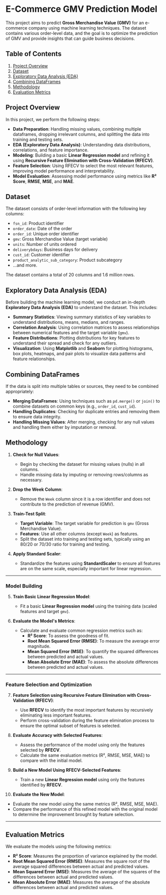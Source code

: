 # E-Commerce GMV Prediction Model

This project aims to predict **Gross Merchandise Value (GMV)** for an e-commerce company using machine learning techniques. The dataset contains various order-level data, and the goal is to optimize the prediction of GMV and provide insights that can guide business decisions.

## Table of Contents

1. [Project Overview](#project-overview)
2. [Dataset](#dataset)
3. [Exploratory Data Analysis (EDA)](#exploratory-data-analysis-eda)
4. [Combining DataFrames](#combining-dataframes)
5. [Methodology](#methodology)
6. [Evaluation Metrics](#evaluation-metrics)


## Project Overview

In this project, we perform the following steps:

- **Data Preparation**: Handling missing values, combining multiple dataframes, dropping irrelevant columns, and splitting the data into training and testing sets.
- **EDA (Exploratory Data Analysis)**: Understanding data distributions, correlations, and feature importance.
- **Modeling**: Building a basic **Linear Regression model** and refining it using **Recursive Feature Elimination with Cross-Validation (RFECV)**.
- **Feature Selection**: Using RFECV to select the most relevant features, improving model performance and interpretability.
- **Model Evaluation**: Assessing model performance using metrics like **R² Score**, **RMSE**, **MSE**, and **MAE**.

## Dataset

The dataset consists of order-level information with the following key columns:
- `fsn_id`: Product identifier
- `order_date`: Date of the order
- `order_id`: Unique order identifier
- `gmv`: Gross Merchandise Value (target variable)
- `units`: Number of units ordered
- `deliverybdays`: Business days for delivery
- `cust_id`: Customer identifier
- `product_analytic_sub_category`: Product subcategory
- ...and more.

The dataset contains a total of 20 columns and 1.6 million rows.

## Exploratory Data Analysis (EDA)

Before building the machine learning model, we conduct an in-depth **Exploratory Data Analysis (EDA)** to understand the dataset. This includes:

- **Summary Statistics**: Viewing summary statistics of key variables to understand distributions, means, medians, and ranges.
- **Correlation Analysis**: Using correlation matrices to assess relationships between numerical features and the target variable (`gmv`).
- **Feature Distributions**: Plotting distributions for key features to understand their spread and check for any outliers.
- **Visualization**: Using **Matplotlib** and **Seaborn** for plotting histograms, box plots, heatmaps, and pair plots to visualize data patterns and feature relationships.

## Combining DataFrames

If the data is split into multiple tables or sources, they need to be combined appropriately:

- **Merging DataFrames**: Using techniques such as `pd.merge()` or `join()` to combine datasets on common keys (e.g., `order_id`, `cust_id`).
- **Handling Duplicates**: Checking for duplicate entries and removing them to ensure data integrity.
- **Handling Missing Values**: After merging, checking for any null values and handling them either by imputation or removal.

## Methodology

1. **Check for Null Values**:
   - Begin by checking the dataset for missing values (nulls) in all columns.
   - Handle missing data by imputing or removing rows/columns as necessary.

2. **Drop the Week Column**:
   - Remove the `Week` column since it is a row identifier and does not contribute to the prediction of revenue (GMV).

3. **Train-Test Split**:
   - **Target Variable**: The target variable for prediction is `gmv` (Gross Merchandise Value).
   - **Features**: Use all other columns (except `Week`) as features.
   - Split the dataset into training and testing sets, typically using an 80/20 or 70/30 ratio for training and testing.

4. **Apply Standard Scaler**:
   - Standardize the features using **StandardScaler** to ensure all features are on the same scale, especially important for linear regression.

---

### Model Building

5. **Train Basic Linear Regression Model**:
   - Fit a basic **Linear Regression model** using the training data (scaled features and target `gmv`).

6. **Evaluate the Model's Metrics**:
   - Calculate and evaluate common regression metrics such as:
     - **R² Score**: To assess the goodness of fit.
     - **Root Mean Squared Error (RMSE)**: To measure the average error magnitude.
     - **Mean Squared Error (MSE)**: To quantify the squared differences between predicted and actual values.
     - **Mean Absolute Error (MAE)**: To assess the absolute differences between predicted and actual values.

---

### Feature Selection and Optimization

7. **Feature Selection using Recursive Feature Elimination with Cross-Validation (RFECV)**:
   - Use **RFECV** to identify the most important features by recursively eliminating less important features.
   - Perform cross-validation during the feature elimination process to ensure the optimal subset of features is selected.

8. **Evaluate Accuracy with Selected Features**:
   - Assess the performance of the model using only the features selected by **RFECV**.
   - Calculate the same evaluation metrics (R², RMSE, MSE, MAE) to compare with the initial model.

9. **Build a New Model Using RFECV-Selected Features**:
   - Train a new **Linear Regression model** using only the features identified by **RFECV**.

10. **Evaluate the New Model**:
   - Evaluate the new model using the same metrics (R², RMSE, MSE, MAE).
   - Compare the performance of this refined model with the original model to determine the improvement brought by feature selection.

---

## Evaluation Metrics

We evaluate the models using the following metrics:
- **R² Score**: Measures the proportion of variance explained by the model.
- **Root Mean Squared Error (RMSE)**: Measures the square root of the average squared differences between actual and predicted values.
- **Mean Squared Error (MSE)**: Measures the average of the squares of the differences between actual and predicted values.
- **Mean Absolute Error (MAE)**: Measures the average of the absolute differences between actual and predicted values.


